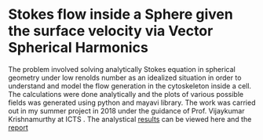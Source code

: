 # Stokes flow inside a Sphere given the surface velocity via Vector Spherical Harmonics
The problem involved solving analytically Stokes equation in spherical geometry under low renolds number as an idealized situation in order to understand and model the flow generation in the cytoskeleton inside a cell.
The calculations were done analytically and the plots of various possible fields was generated using python and 
mayavi library. The work was carried out in my summer project in 2018 under the guidance of Prof. Vijaykumar Krishnamurthy at ICTS .
The analystical [results]() can be viewed here and the [report]()
